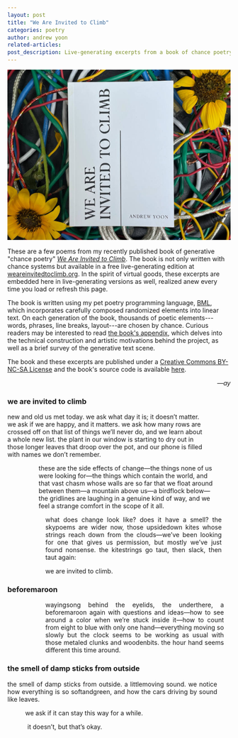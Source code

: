 ```yaml
---
layout: post
title: "We Are Invited to Climb"
categories: poetry
author: andrew yoon
related-articles:
post_description: Live-generating excerpts from a book of chance poetry
---
```


<script src="/scripts/bml/bml.bundle.js" type="text/javascript"></script>

![A pocketbook laying on a bed of wires](/assets/post_media/2021-10-06-we-are-invited-to-climb/book-on-wires.jpg "Photo by Phoebe Waldron")

These are a few poems from my recently published book of generative "chance poetry" [_We Are Invited to Climb_](https://awst-press.com/shop/we-are-invited-to-climb). The book is not only written with chance systems but available in a free live-generating edition at [weareinvitedtoclimb.org](//weareinvitedtoclimb.org). In the spirit of virtual goods, these excerpts are embedded here in live-generating versions as well, realized anew every time you load or refresh this page.

The book is written using my pet poetry programming language, [BML](//bml-lang.org), which incorporates carefully composed randomized elements into linear text. On each generation of the book, thousands of poetic elements---words, phrases, line breaks, layout---are chosen by chance. Curious readers may be interested to read [the book's appendix](https://weareinvitedtoclimb.org/#appendix), which delves into the technical construction and artistic motivations behind the project, as well as a brief survey of the generative text scene.

The book and these excerpts are published under a [Creative Commons BY-NC-SA License](https://creativecommons.org/licenses/by-nc-sa/4.0/) and the book's source code is available [here](https://gitlab.com/ajyoon/weareinvitedtoclimb.org/).

<div style="text-align: right"><i>—ay</i></div>

<h3 id="we-are-invited-to-climb">we are invited to climb</h3>
<div id="poem-1-target">
  <!-- An arbitrary render is hard-coded for SEO and noscript purposes -->
  <p style="max-width: 36em; margin-left: auto; margin-right: auto; text-align: left; padding-left: 0%; padding-right: 12%;">new and old us met today. we ask what day it is; it doesn’t matter. we ask if we are happy, and it matters. we ask how many rows are crossed off on that list of things we’ll never do, and we learn about a whole new list. the plant in our window is starting to dry out in those longer leaves that droop over the pot, and our phone is filled with names we don’t remember.</p>
  <p style="max-width: 36em; margin-left: auto; margin-right: auto; text-align: left; padding-left: 14%; padding-right: 6%;">these are the side effects of change—the things none of us were looking for—the things which contain the world, and that vast chasm whose walls are so far that we float around between them—a mountain above us—a birdflock below—the gridlines are laughing in a genuine kind of way, and we feel a strange comfort in the scope of it all.</p>
  <p style="max-width: 36em; margin-left: auto; margin-right: auto; text-align: justify; padding-left: 17%; padding-right: 4%;">what does change look like? does it have a smell? the skypoems are wider now, those upsidedown kites whose strings reach down from the clouds—we’ve been looking for one that gives us permission, but mostly we’ve just found nonsense. the kitestrings go taut, then slack, then taut again:</p>
  <p style="max-width: 36em; margin-left: auto; margin-right: auto; text-align: justify; padding-left: 17%; padding-right: 2%;">we are invited to climb.</p>
</div>

<h3 id="beforemaroon">beforemaroon</h3>
<div id="poem-2-target">
  <!-- An arbitrary render is hard-coded for SEO and noscript purposes -->
  <p style="max-width: 36em; margin-left: auto; margin-right: auto; text-align: justify; padding-left: 17%; padding-right: 3%;">wayingsong behind the eyelids, the underthere, a beforemaroon again with questions and ideas—how to see around a color when we’re stuck inside it—how to count from eight to blue with only one hand—everything moving so slowly but the clock seems to be working as usual with those metaled clunks and woodenbits. the hour hand seems different this time around.</p>
</div>

<h3 id="damp-sticks">the smell of damp sticks from outside</h3>
<div id="poem-3-target">
  <!-- An arbitrary render is hard-coded for SEO and noscript purposes -->
  <p style="max-width: 36em; margin-left: auto; margin-right: auto; text-align: justify; padding-left: 0%; padding-right: 6%;">the smell of damp sticks from outside. a littlemoving sound. we notice how everything is so softandgreen, and how the cars driving by sound like leaves.</p>
  <p style="max-width: 36em; margin-left: auto; margin-right: auto; text-align: left; padding-left: 8%; padding-right: 4%;">we ask if it can stay this way for a while.</p>
  <p style="max-width: 36em; margin-left: auto; margin-right: auto; text-align: justify; padding-left: 9%; padding-right: 19%;">it doesn’t, but that’s okay.</p>
</div>

<script>
 let poem1Source = `
new and old us met today. we ask what {(day), (month), (year)} it is; it doesn't matter. we ask if we are happy{(;), (, and)} it matters. we ask how many rows are crossed off on {(our) 70, (the), (that)} list of things we'll never do, and we learn about a whole new list. the plant in our window {(has started to dry out), (has dried out), (is starting to dry out), (is drying out)} in those longer {(leaves), (arms)} that {(grew), (grow), (droop)} over the pot, and {(we've run out of money on our subway card), (our phone is filled with names we don't remember)}.

these are the side effects of change---the things none of us were looking for---the things which contain the world, and that {(gray), (vast), (vast gray)} chasm whose walls are so far {(that), ()} we float around between them---a {(mountain), (valley), (planet), (forest)} above us---a birdflock below---the gridlines are laughing in a genuine kind of way, and we feel a strange {(compassion), (comfort)} in the {(scale), (size), (scope)} of it all.

what does change look like? does it have a smell? the skypoems are {(wider), (broader), (slower)} now, those upsidedown kites whose strings {(reach into), (reach down from)} the clouds---we've been looking for one that {(tells us something), (brings us together), (gives us permission), (answers something)}, but mostly we've just found nonsense. the kitestrings go taut, then slack, then taut again:

we are invited to climb.`;

 let poem2Source = `
eval {
  var _DIGIT_MAP = {
      0: 'zero',
      1: 'one',
      2: 'two',
      3: 'three',
      4: 'four',
      5: 'five',
      6: 'six',
      7: 'seven',
      8: 'eight',
      9: 'nine'
  };
  function digitToWord(digit) {
      if (digit < 0 || digit > 9) {
          throw '' + digit + ' is not a valid single digit';
      }
      return _DIGIT_MAP[digit];
  }

  function randomNumberWord(min, max) {
      return digitToWord(randomInt(min, max));
  }

  function randomNumber1to9() { return randomNumberWord(1, 9); }
}
wayingsong {(behind), (before)} the eyelids, the underthere, a {(before), (behind)}maroon {(again), (againagain), (again again)} with questions and ideas---how to see {(above), (around)} a color when we're stuck {(inside), (outside)} it---how to count from {call randomNumber1to9} to {(blue), (red)} with {(just), (only)} one hand---{(these things all), (everything)} moving so slowly {(but), (while)} the clock seems to be working as usual with those metaled clunks and woodenbits{(---), (. ), (: )}the hour hand seems different this time around.
 `;

 let poem3Source = `
{(the), (a)} smell of damp sticks from outside. a {(slowmoving), (littlemoving), (smallmoving)} sound. we notice how everything is so {(soft), (pink)}andgreen, and how the cars {(driving by), (going by)} sound like {(trees), (leaves)}.

we ask if it can stay {(this way), (like this)}{(, at least), ()} for a while.

{(it does.) 70, (it doesn't, but that's okay.)}
 `;

 function randomInt(min, max) {
   return Math.floor(randomFloat(min, max));
 }

 function randomFloat(min, max) {
   return (Math.random() * (max - min)) + min;
 }

 // assumes there is more than 1 weight
 function weightedChoice(weights) {
   let probSum = 0;
   for (let i = 0; i < weights.length; i++) {
     probSum += weights[i][1];
   }
   let pick = randomFloat(0, probSum);
   let currentPos = 0;
   for (let i = 0; i < weights.length; i++) {
     currentPos += weights[i][1];
     if (currentPos >= pick) {
       return weights[i][0];
     }
   }
   console.error("failed to calculate weightedChoice value, using fallback");
   return weights[0][0];
 }

 function randomFormatDiv(div) {
   for (let i = 0; i < div.children.length; i++) {
     let alignment = weightedChoice([['left', 10], ['justify', 6], ['right', 3]]);
     let marginLeftPct = randomInt(0, 20);
     let marginRightPct = randomInt(0, 20);
     div.children[i].style = `max-width: 36em; ` +
                             `margin-left: auto; ` +
                             `margin-right: auto; ` +
                             `text-align: ${alignment}; ` +
                             `padding-left: ${marginLeftPct}%; ` +
                             `padding-right: ${marginRightPct}%`;
   }
 }

 function renderToDiv(src, targetId) {
   let innerHTML = bml(
     src, {}, {renderMarkdown: true, markdownSettings: {smartypants: true}});
   let target = document.getElementById(targetId);
   target.innerHTML = innerHTML;
   // gotta make sure this doesn't run before the html update finishes
   randomFormatDiv(target);
 }

 renderToDiv(poem1Source, 'poem-1-target');
 renderToDiv(poem2Source, 'poem-2-target');
 renderToDiv(poem3Source, 'poem-3-target');

 if (location.hash) {
   // Since the page layout has changed since initial load,
   // we need to reset the location hash to snap the window
   // to bring the id into view
   location.hash = location.hash;
   // But even this doesn't work on some browsers (Chrome...)
   // so, set a backup on a few increasingly long delays.
   // This way, fast browsers will scroll to the element faster
   // but slow browsers will stil catch up.
   // (This can cause a noticeable snap-back if a user scrolls
   // immediately after loading the page, but I think this is
   // the best I can do)
   let scroll = function() {
     document.getElementById(location.hash.substring(1))
             .scrollIntoView({behavior: 'auto'});
   }
   setTimeout(scroll, 50);
   setTimeout(scroll, 200);
   setTimeout(scroll, 500);
 }
</script>
